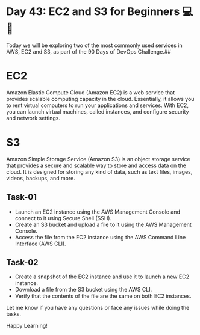 # Day 43: EC2 and S3 for Beginners 💻 📁
Today we will be exploring two of the most commonly used services in AWS, EC2 and S3, as part of the 90 Days of DevOps Challenge.## 

# EC2
Amazon Elastic Compute Cloud (Amazon EC2) is a web service that provides scalable computing capacity in the cloud. Essentially, it allows you to rent virtual computers to run your applications and services. With EC2, you can launch virtual machines, called instances, and configure security and network settings.

# S3
Amazon Simple Storage Service (Amazon S3) is an object storage service that provides a secure and scalable way to store and access data on the cloud. It is designed for storing any kind of data, such as text files, images, videos, backups, and more.

## Task-01
- Launch an EC2 instance using the AWS Management Console and connect to it using Secure Shell (SSH).
- Create an S3 bucket and upload a file to it using the AWS Management Console.
- Access the file from the EC2 instance using the AWS Command Line Interface (AWS CLI).
## Task-02
- Create a snapshot of the EC2 instance and use it to launch a new EC2 instance.
- Download a file from the S3 bucket using the AWS CLI.
- Verify that the contents of the file are the same on both EC2 instances.

Let me know if you have any questions or face any issues while doing the tasks.

Happy Learning!
